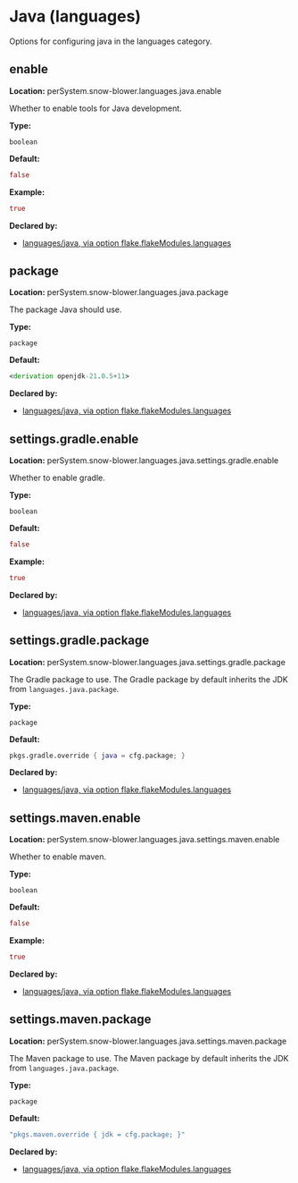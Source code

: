 # Java (languages)

Options for configuring java in the languages category.

## enable
**Location:** perSystem.snow-blower.languages.java.enable

Whether to enable tools for Java development.

**Type:**

`boolean`

**Default:**
```nix
false
```

**Example:**

```nix
true
```

**Declared by:**

- [languages/java, via option flake.flakeModules.languages](modules/languages/java)


## package
**Location:** perSystem.snow-blower.languages.java.package

The package Java should use.

**Type:**

`package`

**Default:**
```nix
<derivation openjdk-21.0.5+11>
```

**Declared by:**

- [languages/java, via option flake.flakeModules.languages](modules/languages/java)


## settings.gradle.enable
**Location:** perSystem.snow-blower.languages.java.settings.gradle.enable

Whether to enable gradle.

**Type:**

`boolean`

**Default:**
```nix
false
```

**Example:**

```nix
true
```

**Declared by:**

- [languages/java, via option flake.flakeModules.languages](modules/languages/java)


## settings.gradle.package
**Location:** perSystem.snow-blower.languages.java.settings.gradle.package

The Gradle package to use.
The Gradle package by default inherits the JDK from `languages.java.package`.


**Type:**

`package`

**Default:**
```nix
pkgs.gradle.override { java = cfg.package; }
```

**Declared by:**

- [languages/java, via option flake.flakeModules.languages](modules/languages/java)


## settings.maven.enable
**Location:** perSystem.snow-blower.languages.java.settings.maven.enable

Whether to enable maven.

**Type:**

`boolean`

**Default:**
```nix
false
```

**Example:**

```nix
true
```

**Declared by:**

- [languages/java, via option flake.flakeModules.languages](modules/languages/java)


## settings.maven.package
**Location:** perSystem.snow-blower.languages.java.settings.maven.package

The Maven package to use.
The Maven package by default inherits the JDK from `languages.java.package`.


**Type:**

`package`

**Default:**
```nix
"pkgs.maven.override { jdk = cfg.package; }"
```

**Declared by:**

- [languages/java, via option flake.flakeModules.languages](modules/languages/java)

